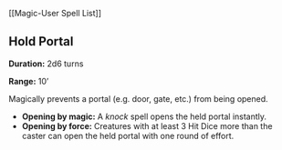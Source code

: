 [[Magic-User Spell List]]

## Hold Portal

**Duration:** 2d6 turns

**Range:** 10’

Magically prevents a portal (e.g. door, gate, etc.) from being opened.

- **Opening by magic:** A *knock* spell opens the held portal instantly.
- **Opening by force:** Creatures with at least 3 Hit Dice more than the caster can open the held portal with one round of effort.